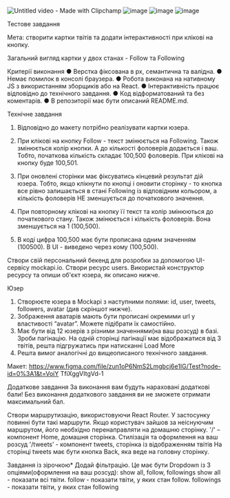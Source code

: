 ![Untitled video - Made with Clipchamp](https://user-images.githubusercontent.com/43321337/235359374-f9c5974e-37a2-46d1-b261-73a46307c753.gif)
![image](https://user-images.githubusercontent.com/43321337/235355995-3e0b986d-a51b-46ae-a162-6947bdee2a79.png)
![image](https://user-images.githubusercontent.com/43321337/235354616-eb340664-8068-4f5f-8c9c-0da79eee270f.png)
![image](https://user-images.githubusercontent.com/43321337/235355851-7c7a8119-c178-48ca-b96a-2bdeaaa9f1bf.png)



Тестове завдання

Мета: створити картки твітів та додати інтерактивності при клікові на кнопку.

Загальний вигляд картки у двох станах - Follow та Following

Критерії виконання ● Верстка фіксована в рх, семантична та валідна. ● Немає
помилок в консолі браузера. ● Робота виконана на нативному JS з використанням
зборщиків або на React. ● Інтерактивність працює відповідно до технічного
завдання. ● Код відформатований та без коментарів. ● В репозиторії має бути
описаний README.md.

Технічне завдання

1. Відповідно до макету потрібно реалізувати картки юзера.
2. При клікові на кнопку Follow - текст змінюється на Following. Також
   змінюється колір кнопки. А до кількості фоловерів додається і ваш. Тобто,
   початкова кількість складає 100,500 фоловерів. При клікові на кнопку буде
   100,501.

3. При оновлені сторінки має фіксуватись кінцевий результат дій юзера. Тобто,
   якщо клікнути по кнопці і оновити сторінку - то кнопка все рівно залишається
   в стані Following із відповідним кольором, а кількість фоловерів НЕ
   зменшується до початкового значення.
4. При повторному клікові на кнопку її текст та колір змінюються до початкового
   стану. Також змінюється і кількість фоловерів. Вона зменшується на 1
   (100,500).
5. В коді цифра 100,500 має бути прописана одним значенням (100500). В UI -
   виведено через кому (100,500).

Створи свій персональний бекенд для розробки за допомогою UI-сервісу mockapi.io.
Створи ресурс users. Використай конструктор ресурсу та опиши об'єкт юзера, як
описано нижче.

Юзер

1. Створюєте юзера в Mockapi з наступними полями: id, user, tweets, followers,
   avatar (див скріншот нижче).
2. Зображення аватарів мають бути прописані окремими url у властивості “avatar”.
   Можете підібрати їх самостійно.
3. Має бути від 12 юзерів з різними значеннями(на ваш розсуд) в базі. Зроби
   пагінацію. На одній сторінці пагінації має відображатися від 3 твітів, решта
   підгружатись при натисканні Load More
4. Решта вимог аналогічні до вищеописаного технічного завдання.

Макет:
https://www.figma.com/file/zun1oP6NmS2Lmgbcj6e1IG/Test?node-id=0%3A1&t=VoiY
TfiXggVItgVd-1

Додаткове завдання За виконання вам будуть нараховані додаткові бали! Без
виконання додаткового завдання ви не зможете отримати максимальний бал.

Створи маршрутизацію, використовуючи React Router. У застосунку повинні бути
такі маршрути. Якщо користувач зайшов за неіснуючим маршрутом, його необхідно
перенаправляти на домашню сторінку. '/' – компонент Home, домашня сторінка.
Стилізація та оформлення на ваш розсуд '/tweets’ - компонент tweets, сторінка із
відображенням твітів На сторінці tweets має бути кнопка Back, яка веде на
головну сторінку.

Завдання із зірочкою\* Додай фільтрацію. Це має бути Dropdown із 3
опціями(оформлення на ваш розсуд): show all, follow, followings show all -
показати всі твіти. follow - показати твіти, у яких стан follow. followings -
показати твіти, у яких стан following
